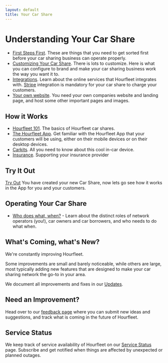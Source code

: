 ```yaml
---
layout: default
title: Your Car Share
---
```


# Understanding Your Car Share

* [First Steps First](stepbystep.html). These are things that you need to get sorted first before your car sharing business can operate properly.
* [Customizing Your Car Share](configure.html). There is lots to customize. Here is what you can configure to brand and make your car sharing business work the way you want it to.
* [Integrations](integrations.html). Learn about the online services that Hourfleet integrates with. [Stripe](http://stripe.com) integration is mandatory for your car share to charge your customers. 
* [Your own website](yoursite.html). You need your own companies website and landing page, and host some other important pages and images.

## How it Works

* [Hourfleet 101](howitworks.html). The basics of Hourfleet car shares.  
* [The Hourfleet App](screens.html). Get familiar with the Hourfleet App that your customers will be using, either on their mobile devices or on their desktop devices.  
* [Carkits](carkit.html). All you need to know about this cool in-car device.     
* [Insurance](insurance.html). Supporting your insurance provider

## Try It Out

[Try Out](http://docs.hourfleet.com/tryout.html) You have created your new Car Share, now lets go see how it works in the App for you and your customers.

## Operating Your Car Share
* [Who does what, when?](roles.html) - Learn about the distinct roles of network operators (you!), car owners and car borrowers, and who needs to do what when.



## What's Coming, what's New?

We're constantly improving Hourfleet. 

Some improvements are small and barely noticeable, while others are large, most typically adding new features that are designed to make your car sharing network the go-to in your area. 

We document all improvements and fixes in our [Updates](http://feedback.hourfleet.com/changelog).

## Need an Improvement?

Head over to our [feedback page](http://feedback.hourfleet.com) where you can submit new ideas and suggestions, and track what is coming in the future of Hourfleet.

## Service Status

We keep track of service availability of Hourfleet on our [Service Status](http://status.hourfleet.com) page. Subscribe and get notified when things are affected by unexpected or planned outages.

